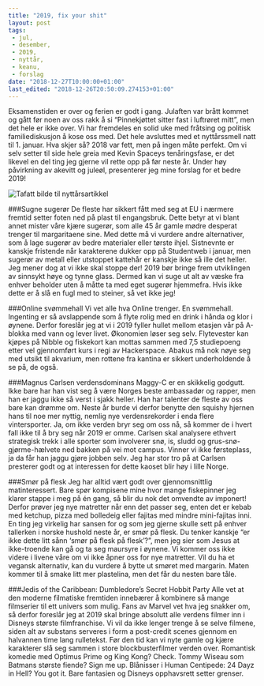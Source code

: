 ```yaml
---
title: "2019, fix your shit"
layout: post
tags: 
 - jul,
 - desember,
 - 2019,
 - nyttår,
 - keanu,
 - forslag
date: "2018-12-27T10:00:00+01:00"
last_edited: "2018-12-26T20:50:09.274153+01:00"
---
```

Eksamenstiden er over og ferien er godt i gang. Julaften var brått kommet og gått før noen av oss rakk å si “Pinnekjøttet sitter fast i luftrøret mitt”, men det hele er ikke over. Vi har fremdeles en solid uke med fråtsing og politisk familiediskusjon å kose oss med. Det hele avsluttes med et nyttårssmell natt til 1. januar. Hva skjer så? 2018 var fett, men på ingen måte perfekt. Om vi selv setter til side hele greia med Kevin Spaceys tenåringsfase, er det likevel en del ting jeg gjerne vil rette opp på før neste år. Under høy påvirkning av akevitt og juleøl, presenterer jeg mine forslag for et bedre 2019!

![Tafatt bilde til nyttårsartikkel](https://online.ntnu.no/media/images/responsive/10e47431-cce4-46fe-80a1-4bad1ab49f2f.png)

###Sugne sugerør
De fleste har sikkert fått med seg at EU i nærmere fremtid setter foten ned på plast til engangsbruk. Dette betyr at vi blant annet mister våre kjære sugerør, som alle 45 år gamle mødre desperat trenger til margaritaene sine. Med dette må vi vurdere andre alternativer, som å lage sugerør av bedre materialer eller tørste ihjel. Sistnevnte er kanskje fristende når karakterene dukker opp på Studentweb i januar, men sugerør av metall eller utstoppet kattehår er kanskje ikke så ille det heller. Jeg mener dog at vi ikke skal stoppe der! 2019 bør bringe frem utviklingen av sinnsykt høye og tynne glass. Dermed kan vi suge ut alt av væske fra enhver beholder uten å måtte ta med eget sugerør hjemmefra. Hvis ikke dette er å slå en fugl med to steiner, så vet ikke jeg!

###Online svømmehall
Vi vet alle hva Online trenger. En svømmehall. Ingenting er så avslappende som å flyte rolig med en drink i hånda og klor i øynene. Derfor foreslår jeg at vi i 2019 fyller hullet mellom etasjen vår på A-blokka med vann og lever livet. Økonomien løser seg selv. Flytevester kan kjøpes på Nibble og fiskekort kan mottas sammen med 7,5 studiepoeng etter vel gjennomført kurs i regi av Hackerspace. Abakus må nok nøye seg med utsikt til akvarium, men rottene fra kantina er sikkert underholdende å se på, de også.

###Magnus Carlsen verdensdominans
Maggy-C er en skikkelig godgutt. Ikke bare har han vist seg å være Norges beste ambassadør og rapper, men han er jaggu ikke så verst i sjakk heller. Han har talenter de fleste av oss bare kan drømme om. Neste år burde vi derfor benytte den squishy hjernen hans til noe mer nyttig, nemlig nye verdensrekorder i enda flere vintersporter. Ja, om ikke verden bryr seg om oss nå, så kommer de i hvert fall ikke til å bry seg når 2019 er omme. Carlsen skal analysere ethvert strategisk trekk i alle sporter som involverer snø, is, sludd og grus-snø-gjørme-hælvete ned bakken på vei mot campus. Vinner vi ikke førsteplass, ja da får han jaggu gjøre jobben selv. Jeg har stor tro på at Carlsen presterer godt og at interessen for dette kaoset blir høy i lille Norge.

###Smør på flesk
Jeg har alltid vært godt over gjennomsnittlig matinteressert. Bare spør kompisene mine hvor mange fiskepinner jeg klarer stappe i meg på én gang, så blir du nok det omvendte av imponert! Derfor prøver jeg nye matretter når enn det passer seg, enten det er kebab med ketchup, pizza med bolledeig eller fajitas med mindre mini-fajitas inni. En ting jeg virkelig har sansen for og som jeg gjerne skulle sett på enhver tallerken i norske hushold neste år, er smør på flesk. Du tenker kanskje “er ikke dette litt sånn ‘smør på flesk på flesk’?”, men jeg sier som Jesus at ikke-troende kan gå og ta seg maursyre i øynene. Vi kommer oss ikke videre i livene våre om vi ikke åpner oss for nye matretter. Vil du ha et vegansk alternativ, kan du vurdere å bytte ut smøret med margarin. Maten kommer til å smake litt mer plastelina, men det får du nesten bare tåle.

###Jedis of the Caribbean: Dumbledore’s Secret Hobbit Party
Alle vet at den moderne filmatiske fremtiden innebærer å kombinere så mange filmserier til ett univers som mulig. Fans av Marvel vet hva jeg snakker om, så derfor foreslår jeg at 2019 skal bringe absolutt alle verdens filmer inn i Disneys største filmfranchise. Vi vil da ikke lenger trenge å se selve filmene, siden alt av substans serveres i form a post-credit scenes gjennom en halvannen time lang rulletekst. Før den tid kan vi nyte gamle og kjære karakterer slå seg sammen i store blockbusterfilmer verden over. Romantisk komedie med Optimus Prime og King Kong? Check. Tommy Wiseau som Batmans største fiende? Sign me up. Blånisser i Human Centipede: 24 Dayz in Hell? You got it. Bare fantasien og Disneys opphavsrett setter grenser.